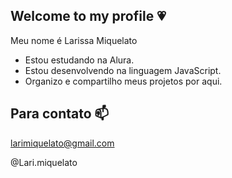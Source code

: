 ## Welcome to my profile 💗

Meu nome é Larissa Miquelato

- Estou estudando na Alura.
- Estou desenvolvendo na linguagem JavaScript.
- Organizo e compartilho meus projetos por aqui. 
## Para contato 📫


larimiquelato@gmail.com

@Lari.miquelato

